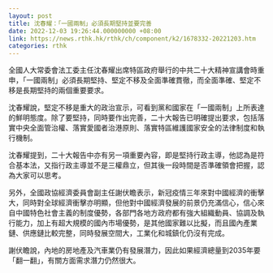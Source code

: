 ```yaml
---
layout: post
title: 沈春耀：「一國兩制」必須長期堅持並要完善
date: 2022-12-03 19:26:44.000000000 +08:00
link: https://news.rthk.hk/rthk/ch/component/k2/1678332-20221203.htm
categories: rthk
---
```


全國人大常委會法工委主任沈春耀出席特區政府舉行的中共二十大精神宣講會時重申，「一國兩制」必須長期堅持、堅定不移及全面準確貫徹，而全面準確、堅定不移是長期堅持的兩個重要要求。

沈春耀說，堅定不移是重大的政治宣示，可看到黨和國家在「一國兩制」上所表達的鮮明態度。除了要堅持，同時要作出完善，二十大報告已明確提出要求，包括落實中央全面管治權、落實愛國者治港原則、落實特區維護國家安全的法律制度和執行機制。

沈春耀提到，二十大報告中亦有另一項重要內容，即是堅持行政主導，他認為是符合基本法，又指行政主導並不是三權鼎立，但其後一段時間是否準確領會把握，認為大家可以思考。

另外，全國政協經濟委員會副主任謝伏瞻表示，新冠疫情三年來對中國經濟的衝擊大，同時對全球經濟衝擊亦明顯，但他對中國經濟發展的前景仍充滿信心，信心來自中國特色社會主義的制度優勢，各部門各地方政府都有強大組織動員、協調及執行能力，加上有超大規模的國內市場優勢，是其他國家難以比擬，而且國內產業鏈、供應鏈比較完整，同時發展空間大，工業化和城鎮化仍沒有完成。

謝伏瞻說，內地的房地產及汽車業仍有發展潛力，因此如果經濟總量到2035年要「翻一翻」，有關方面需求潛力仍然很大。
